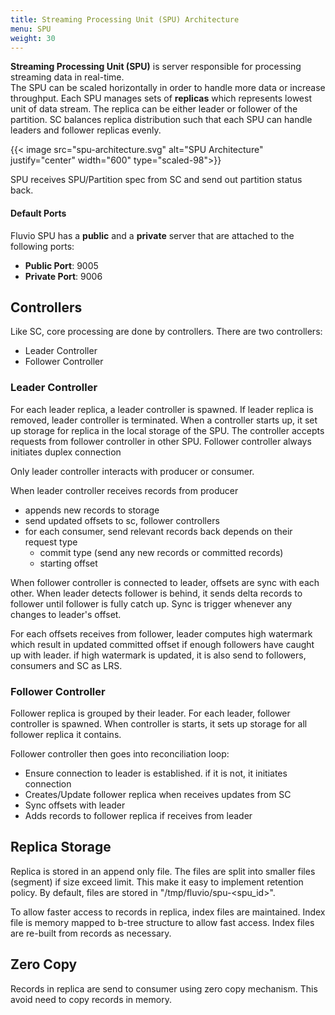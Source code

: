 ```yaml
---
title: Streaming Processing Unit (SPU) Architecture
menu: SPU
weight: 30
---
```


**Streaming Processing Unit (SPU)** is server responsible for processing streaming data in real-time.  
The SPU can be scaled horizontally in order to handle more data or increase throughput.  Each SPU manages sets of **replicas** which represents lowest unit of data stream.  The replica can be either leader or follower of the partition.   SC balances replica distribution such that each SPU can handle leaders and follower replicas evenly. 


{{< image src="spu-architecture.svg" alt="SPU Architecture" justify="center" width="600" type="scaled-98">}}

SPU receives SPU/Partition spec from SC and send out partition status back.

#### Default Ports

Fluvio SPU has a **public** and a **private** server that are attached to the following ports:

* **Public Port**: 9005
* **Private Port**: 9006


## Controllers

Like SC, core processing are done by controllers.  There are two controllers:

* Leader Controller
* Follower Controller

### Leader Controller

For each leader replica, a leader controller is spawned.  If leader replica is removed, leader controller is terminated.  When a controller starts up, it set up storage for replica in the local storage of the SPU.  The controller accepts requests from follower controller in other SPU.  Follower controller always initiates duplex connection

Only leader controller interacts with producer or consumer. 

When leader controller receives records from producer
* appends new records to storage
* send updated offsets to sc, follower controllers
* for each consumer, send relevant records back depends on their request type
  * commit type (send any new records or committed records)
  * starting offset

When follower controller is connected to leader, offsets are sync with each other.  When leader detects follower is behind, it sends delta records to follower until follower is fully catch up.  Sync is trigger whenever any changes to leader's offset.

For each offsets receives from follower, leader computes high watermark which result in updated committed offset if enough followers have caught up with leader.  if high watermark is updated, it is also send to followers, consumers and SC as LRS.


### Follower Controller

Follower replica is grouped by their leader.  For each leader, follower controller is spawned.  When controller is starts, it sets up storage for all follower replica it contains. 

Follower controller then goes into reconciliation loop:
*  Ensure connection to leader is established. if it is not, it initiates connection
*  Creates/Update follower replica when receives updates from SC
*  Sync offsets with leader
*  Adds records to follower replica if receives from leader


## Replica Storage

Replica is stored in an append only file.  The files are split into smaller files (segment) if size exceed limit.  This make it easy to implement retention policy. By default, files are stored in "/tmp/fluvio/spu-<spu_id>".  

To allow faster access to records in replica, index files are maintained.  Index file is memory mapped to b-tree structure to allow fast access.   Index files are re-built from records as necessary.

## Zero Copy

Records in replica are send to consumer using zero copy mechanism.  This avoid need to copy records in memory.




